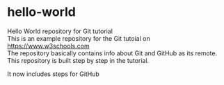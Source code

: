 # hello-world
Hello World repository for Git tutorial <br>
This is an example repository for the Git tutoial on https://www.w3schools.com <br>
The repository basically contains info about Git and GitHub as its remote. <br>
This repository is built step by step in the tutorial. 

It now includes steps for GitHub
